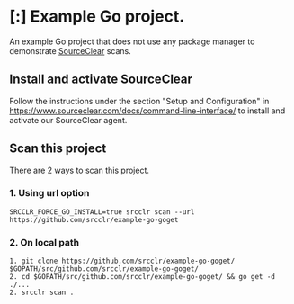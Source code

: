 # [:] Example Go project.

An example Go project that does not use any package manager to demonstrate [SourceClear](https://www.sourceclear.com) scans.

## Install and activate SourceClear
Follow the instructions under the section "Setup and Configuration" in https://www.sourceclear.com/docs/command-line-interface/ to install and activate our SourceClear agent.

## Scan this project
There are 2 ways to scan this project.

### 1. Using url option
`SRCCLR_FORCE_GO_INSTALL=true srcclr scan --url https://github.com/srcclr/example-go-goget`

### 2. On local path
```
1. git clone https://github.com/srcclr/example-go-goget/ $GOPATH/src/github.com/srcclr/example-go-goget/
2. cd $GOPATH/src/github.com/srcclr/example-go-goget/ && go get -d ./...
2. srcclr scan .
``` 
  
    
 
